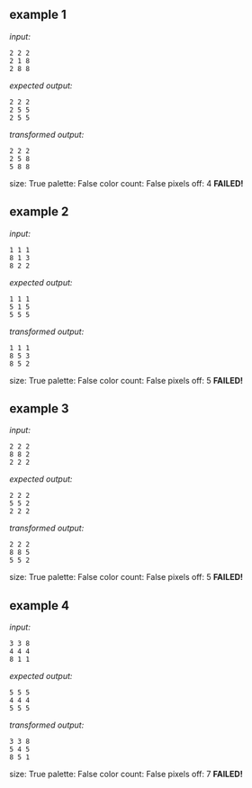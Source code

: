 
## example 1
*input:*
```
2 2 2
2 1 8
2 8 8
```
*expected output:*
```
2 2 2
2 5 5
2 5 5
```
*transformed output:*
```
2 2 2
2 5 8
5 8 8
```
size: True
palette: False
color count: False
pixels off: 4
**FAILED!**

## example 2
*input:*
```
1 1 1
8 1 3
8 2 2
```
*expected output:*
```
1 1 1
5 1 5
5 5 5
```
*transformed output:*
```
1 1 1
8 5 3
8 5 2
```
size: True
palette: False
color count: False
pixels off: 5
**FAILED!**

## example 3
*input:*
```
2 2 2
8 8 2
2 2 2
```
*expected output:*
```
2 2 2
5 5 2
2 2 2
```
*transformed output:*
```
2 2 2
8 8 5
5 5 2
```
size: True
palette: False
color count: False
pixels off: 5
**FAILED!**

## example 4
*input:*
```
3 3 8
4 4 4
8 1 1
```
*expected output:*
```
5 5 5
4 4 4
5 5 5
```
*transformed output:*
```
3 3 8
5 4 5
8 5 1
```
size: True
palette: False
color count: False
pixels off: 7
**FAILED!**
